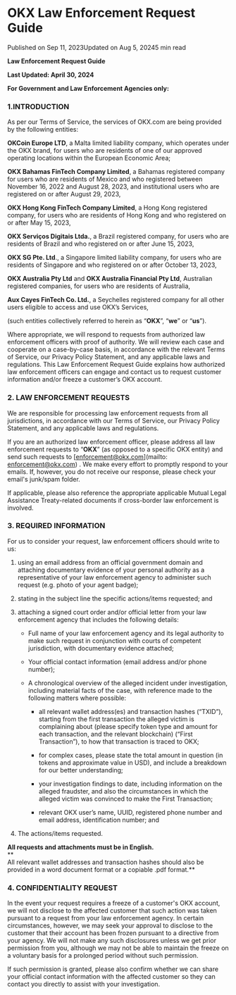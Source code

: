 OKX Law Enforcement Request Guide
=================================

Published on Sep 11, 2023Updated on Aug 5, 20245 min read

**Law Enforcement Request Guide**

**Last Updated: April 30, 2024**

**For Government and Law Enforcement Agencies only:**

### 1.INTRODUCTION

As per our Terms of Service, the services of OKX.com are being provided by the following entities:

**OKCoin Europe LTD**, a Malta limited liability company, which operates under the OKX brand, for users who are residents of one of our approved operating locations within the European Economic Area;

**OKX Bahamas FinTech Company Limited**, a Bahamas registered company for users who are residents of Mexico and who registered between November 16, 2022 and August 28, 2023, and institutional users who are registered on or after August 29, 2023,

**OKX Hong Kong FinTech Company Limited**, a Hong Kong registered company, for users who are residents of Hong Kong and who registered on or after May 15, 2023,

**OKX Serviços Digitais Ltda.**, a Brazil registered company, for users who are residents of Brazil and who registered on or after June 15, 2023,

**OKX SG Pte. Ltd**., a Singapore limited liability company, for users who are residents of Singapore and who registered on or after October 13, 2023,

**OKX Australia Pty Ltd** and **OKX Australia Financial Pty Ltd**, Australian registered companies, for users who are residents of Australia,

**Aux Cayes FinTech Co. Ltd.**, a Seychelles registered company for all other users eligible to access and use OKX’s Services,

(such entities collectively referred to herein as “**OKX**”, “**we**” or “**us**”).

Where appropriate, we will respond to requests from authorized law enforcement officers with proof of authority. We will review each case and cooperate on a case-by-case basis, in accordance with the relevant Terms of Service, our Privacy Policy Statement, and any applicable laws and regulations. This Law Enforcement Request Guide explains how authorized law enforcement officers can engage and contact us to request customer information and/or freeze a customer’s OKX account.

### 2\. LAW ENFORCEMENT REQUESTS

We are responsible for processing law enforcement requests from all jurisdictions, in accordance with our Terms of Service, our Privacy Policy Statement, and any applicable laws and regulations.

If you are an authorized law enforcement officer, please address all law enforcement requests to “**OKX**” (as opposed to a specific OKX entity) and send such requests to [enforcement@okx.com](mailto: enforcement@okx.com) . We make every effort to promptly respond to your emails. If, however, you do not receive our response, please check your email's junk/spam folder.

If applicable, please also reference the appropriate applicable Mutual Legal Assistance Treaty-related documents if cross-border law enforcement is involved.

### 3\. REQUIRED INFORMATION

For us to consider your request, law enforcement officers should write to us:

1. using an email address from an official government domain and attaching documentary evidence of your personal authority as a representative of your law enforcement agency to administer such request (e.g. photo of your agent badge);
    
2. stating in the subject line the specific actions/items requested; and
    
3. attaching a signed court order and/or official letter from your law enforcement agency that includes the following details:
    
    * Full name of your law enforcement agency and its legal authority to make such request in conjunction with courts of competent jurisdiction, with documentary evidence attached;
        
    * Your official contact information (email address and/or phone number);
        
    * A chronological overview of the alleged incident under investigation, including material facts of the case, with reference made to the following matters where possible:
        
        * all relevant wallet address(es) and transaction hashes (“TXID”), starting from the first transaction the alleged victim is complaining about (please specify token type and amount for each transaction, and the relevant blockchain) (“First Transaction”), to how that transaction is traced to OKX;
            
        * for complex cases, please state the total amount in question (in tokens and approximate value in USD), and include a breakdown for our better understanding;
            
        * your investigation findings to date, including information on the alleged fraudster, and also the circumstances in which the alleged victim was convinced to make the First Transaction;
            
        * relevant OKX user’s name, UUID, registered phone number and email address, identification number; and
            
4. The actions/items requested.
    

**All requests and attachments must be in English.**  
**  
All relevant wallet addresses and transaction hashes should also be provided in a word document format or a copiable .pdf format.**

### 4\. CONFIDENTIALITY REQUEST

In the event your request requires a freeze of a customer's OKX account, we will not disclose to the affected customer that such action was taken pursuant to a request from your law enforcement agency. In certain circumstances, however, we may seek your approval to disclose to the customer that their account has been frozen pursuant to a directive from your agency. We will not make any such disclosures unless we get prior permission from you, although we may not be able to maintain the freeze on a voluntary basis for a prolonged period without such permission.

If such permission is granted, please also confirm whether we can share your official contact information with the affected customer so they can contact you directly to assist with your investigation.